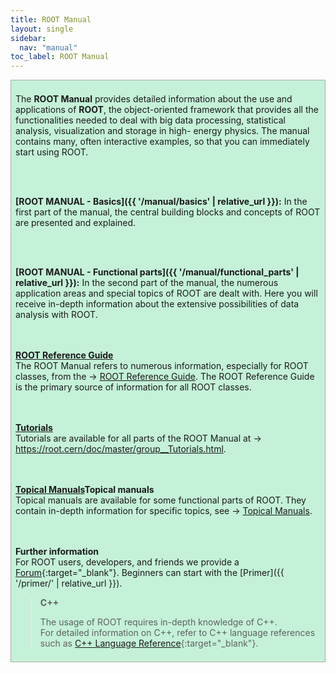 ```yaml
---
title: ROOT Manual
layout: single
sidebar:
  nav: "manual"
toc_label: ROOT Manual
---
```


<div style="border:1px; border-style:solid; border-color:#AAAAAA; background-color:#c4f1d8; padding: 0.5em;">

The <b>ROOT Manual</b> provides detailed information about the use and applications of
<b>ROOT</b>, the object-oriented framework that provides all the functionalities needed
to deal with big data processing, statistical analysis, visualization and storage in high-
energy physics. The manual contains many, often interactive examples, so that you can immediately start using ROOT.

<br><br>

<b>[ROOT MANUAL - Basics]({{ '/manual/basics' | relative_url }}):</b> In the first part of the manual, the central building blocks and concepts of
ROOT are presented and explained.

<br><br>

<b>[ROOT MANUAL - Functional parts]({{ '/manual/functional_parts' | relative_url }}):</b> In the second part of the manual, the numerous application areas
and special topics of ROOT are dealt with. Here you will receive in-depth information about the extensive possibilities of data analysis with ROOT.

<br><br>
<b><a href="https://root.cern/doc/master/" target="_blank">ROOT Reference Guide</a></b><br>
The ROOT Manual refers to numerous information, especially for ROOT classes, from the → <a href="https://root.cern/doc/master/" target="_blank">ROOT Reference Guide</a>. The ROOT Reference Guide
is the primary source of information for all ROOT classes.

<br><br>
<b><a href="https://root.cern/doc/master/group__Tutorials.html" target="_blank">Tutorials</a></b><br>
Tutorials are available for all parts of the ROOT Manual at → <a href="https://root.cern/doc/master/group__Tutorials.html" target="_blank">https://root.cern/doc/master/group__Tutorials.html</a>.

<br><br>
<b><a href="/web/topical">Topical Manuals</a>Topical manuals</a></b><br>
Topical manuals are available for some functional parts of ROOT. They contain in-depth information for specific topics, see → <a href="/web/topical">Topical Manuals</a>.

<br><br>
<b>Further information</b></b><br>
For ROOT users, developers, and friends we provide a [Forum](https://root-forum.cern.ch/){:target="_blank"}. Beginners can start with the [Primer]({{ '/primer/' | relative_url }}).


> **C++**
>
> The usage of ROOT requires in-depth knowledge of C++.<br>
> For detailed information on C++, refer to C++ language references such as [C++ Language Reference](https://docs.microsoft.com/en-us/cpp/cpp/cpp-language-reference?view=vs-2019){:target="_blank"}.
>
